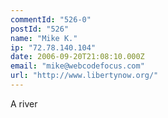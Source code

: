 ```yaml
---
commentId: "526-0"
postId: "526"
name: "Mike K."
ip: "72.78.140.104"
date: 2006-09-20T21:08:10.000Z
email: "mike@webcodefocus.com"
url: "http://www.libertynow.org/"
---
```

<p>A river</p>